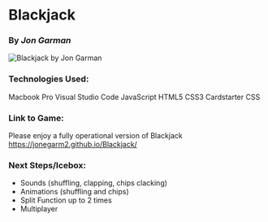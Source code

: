 # Blackjack
### By *Jon Garman*
![Blackjack by Jon Garman](https://i.imgur.com/qJjKRkK.png)

### Technologies Used:

Macbook Pro
Visual Studio Code
JavaScript
HTML5
CSS3
Cardstarter CSS


### Link to Game:
Please enjoy a fully operational version of Blackjack
https://jonegarm2.github.io/Blackjack/

### Next Steps/Icebox:

* Sounds (shuffling, clapping, chips clacking)
* Animations (shuffling and chips)
* Split Function up to 2 times
* Multiplayer 




